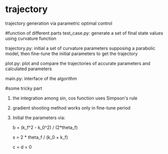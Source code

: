 # trajectory
trajectory generation via parametric optimal control

#function of different parts
test_case.py:   generate a set of final state values using curvature function

trajectory.py:  initial a set of curvature parameters supposing a parabolic model,
                then fine-tune the initial parameters to get the trajectory

plot.py:        plot and compare the trajectories of accurate parameters and
                calculated parameters

main.py:        interface of the algorithm

#some tricky part

1. the integration among sin, cos function uses Simpson's rule

2. gradient shooting method works only in fine-tune period

3. Initial the parameters via:

    b = (k_f^2 - k_0^2) / (2*theta_f)
    
    s = 2 * theta_f / (k_0 + k_f)
    
    c = d = 0
 
